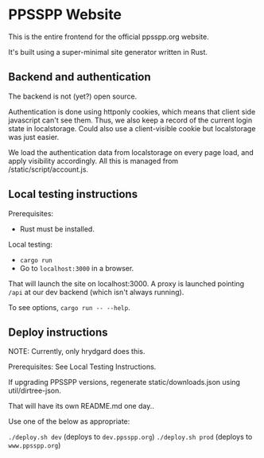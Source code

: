 # PPSSPP Website

This is the entire frontend for the official ppsspp.org website.

It's built using a super-minimal site generator written in Rust.

## Backend and authentication

The backend is not (yet?) open source.

Authentication is done using httponly cookies, which means that client side javascript can't see them.
Thus, we also keep a record of the current login state in localstorage. Could also use a client-visible cookie
but localstorage was just easier.

We load the authentication data from localstorage on every page load, and apply visibility accordingly. All this
is managed from /static/script/account.js.

## Local testing instructions

Prerequisites:

- Rust must be installed.

Local testing:

- `cargo run`
- Go to `localhost:3000` in a browser.

That will launch the site on localhost:3000. A proxy is launched pointing `/api` at our dev backend (which
isn't always running).

To see options, `cargo run -- --help`.

## Deploy instructions

NOTE: Currently, only hrydgard does this.

Prerequisites: See Local Testing Instructions.

If upgrading PPSSPP versions, regenerate static/downloads.json using util/dirtree-json.

That will have its own README.md one day..

Use one of the below as appropriate:

`./deploy.sh dev`  (deploys to `dev.ppsspp.org`)
`./deploy.sh prod` (deploys to `www.ppsspp.org`)
